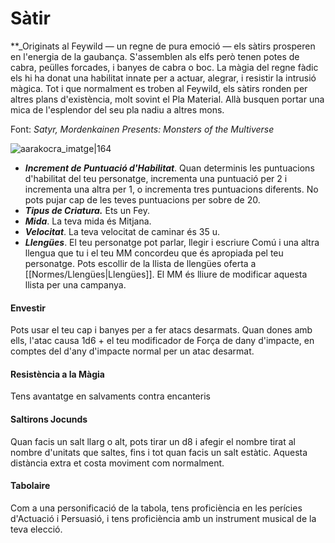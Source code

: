 # Sàtir

**_Originats al Feywild — un regne de pura emoció — els sàtirs prosperen en l'energia de la gaubança. S'assemblen als elfs però tenen potes de cabra, peülles forcades, i banyes de cabra o boc. La màgia del regne fàdic els hi ha donat una habilitat innate per a actuar, alegrar, i resistir la intrusió màgica. Tot i que normalment es troben al Feywild, els sàtirs ronden per altres plans d'existència, molt sovint el Pla Material. Allà busquen portar una mica de l'esplendor del seu pla nadiu a altres mons.

Font: *Satyr, Mordenkainen Presents: Monsters of the Multiverse*

![aarakocra_imatge|164](https://www.dndbeyond.com/avatars/thumbnails/30835/809/1000/1000/638063921966875975.png)

- ***Increment de Puntuació d'Habilitat***. Quan determinis les puntuacions d'habilitat del teu personatge, incrementa una puntuació per 2 i incrementa una altra per 1, o incrementa tres puntuacions diferents. No pots pujar cap de les teves puntuacions per sobre de 20.
- ***Tipus de Criatura.*** Ets un Fey.
- ***Mida***. La teva mida és Mitjana.
- ***Velocitat***. La teva velocitat de caminar és 35 u.
- ***Llengües***. El teu personatge pot parlar, llegir i escriure Comú i una altra llengua que tu i el teu MM concordeu que és apropiada pel teu personatge. Pots escollir de la llista de llengües oferta a [[Normes/Llengües|Llengües]]. El MM és lliure de modificar aquesta llista per una campanya.
#### Envestir
Pots usar el teu cap i banyes per a fer atacs desarmats. Quan dones amb ells, l'atac causa 1d6 + el teu modificador de Força de dany d'impacte, en comptes del d'any d'impacte normal per un atac desarmat.
#### Resistència a la Màgia
Tens avantatge en salvaments contra encanteris
#### Saltirons Jocunds
Quan facis un salt llarg o alt, pots tirar un d8 i afegir el nombre tirat al nombre d'unitats que saltes, fins i tot quan facis un salt estàtic. Aquesta distància extra et costa moviment com normalment.
#### Tabolaire
Com a una personificació de la tabola, tens proficiència en les perícies d'Actuació i Persuasió, i tens proficiència amb un instrument musical de la teva elecció.